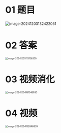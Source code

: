 # 01 题目

<img src="C:\Users\Administrator\AppData\Roaming\Typora\typora-user-images\image-20241203132422051.png" alt="image-20241203132422051" style="zoom: 80%;" />



# 02 答案

<img src="C:\Users\Administrator\AppData\Roaming\Typora\typora-user-images\image-20241205113156205.png" alt="image-20241205113156205" style="zoom:50%;" />



# 03 视频消化

<img src="C:\Users\Administrator\AppData\Roaming\Typora\typora-user-images\image-20241204181546930.png" alt="image-20241204181546930" style="zoom:50%;" />



# 04 视频

<img src="C:\Users\Administrator\AppData\Roaming\Typora\typora-user-images\image-20241204132848839.png" alt="image-20241204132848839" style="zoom:50%;" />